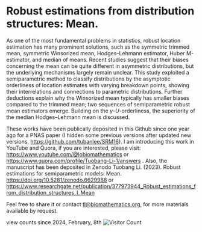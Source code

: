 # Robust estimations from distribution structures: Mean.

As one of the most fundamental problems in statistics, robust location estimation has many prominent solutions, such as the symmetric trimmed mean, symmetric Winsorized mean, Hodges–Lehmann estimator, Huber M-estimator, and median of means. Recent studies suggest that their biases concerning the mean can be quite different in asymmetric distributions, but the underlying mechanisms largely remain unclear. This study exploited a semiparametric method to classify distributions by the asymptotic orderliness of location estimates with varying breakdown points, showing their interrelations and connections to parametric distributions. Further deductions explain why the Winsorized mean typically has smaller biases compared to the trimmed mean; two sequences of semiparametric robust mean estimators emerge. Building on the $\gamma$-$U$-orderliness, the superiority of the median Hodges–Lehmann mean is discussed.

These works have been publically deposited in this Github since one year ago for a PNAS paper (I hidden some previous versions after updated new versions, https://github.com/tubanlee/SRM16). I am introducing this work in YouTube and Quora, if you are interested, please visit: https://www.youtube.com/@Iobiomathematics or https://www.quora.com/profile/Tuobang-Li-1/answers . Also, the manuscript has been deposited in Zenodo Tuobang Li. (2023). Robust estimations for semiparametric models: Mean. https://doi.org/10.5281/zenodo.6629988 or https://www.researchgate.net/publication/377973944_Robust_estimations_from_distribution_structures_I_Mean

Feel free to share it or contact tl@biomathematics.org, for more materials available by request.

view counts since 2024, February, 8th
![Visitor Count](https://profile-counter.glitch.me/{tubanlee}.${REDS_Mean}/count.svg)


